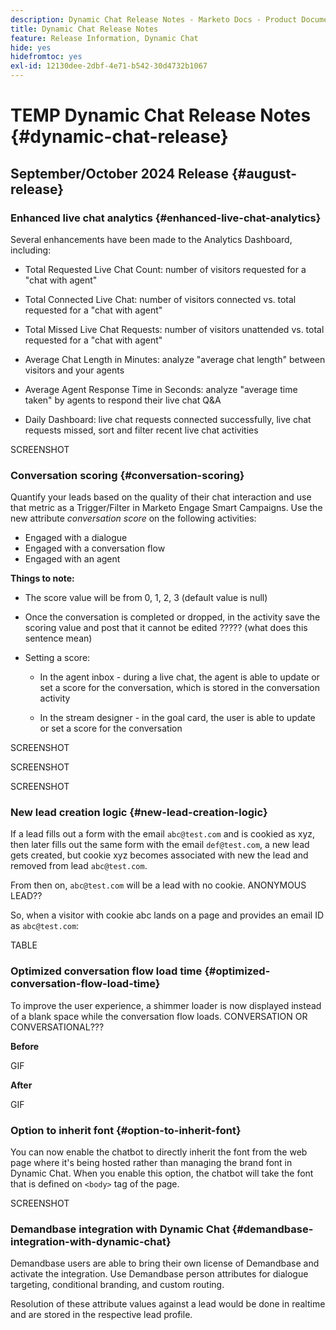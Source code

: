 ```yaml
---
description: Dynamic Chat Release Notes - Marketo Docs - Product Documentation
title: Dynamic Chat Release Notes
feature: Release Information, Dynamic Chat
hide: yes
hidefromtoc: yes
exl-id: 12130dee-2dbf-4e71-b542-30d4732b1067
---
```

# TEMP Dynamic Chat Release Notes {#dynamic-chat-release}

## September/October 2024 Release {#august-release}

### Enhanced live chat analytics {#enhanced-live-chat-analytics}

Several enhancements have been made to the Analytics Dashboard, including: 

* Total Requested Live Chat Count: number of visitors requested for a "chat with agent" 

* Total Connected Live Chat: number of visitors connected vs. total requested for a "chat with agent" 

* Total Missed Live Chat Requests: number of visitors unattended vs. total requested for a "chat with agent" 

* Average Chat Length in Minutes: analyze "average chat length" between visitors and your agents 

* Average Agent Response Time in Seconds: analyze "average time taken" by agents to respond their live chat Q&A 

* Daily Dashboard: live chat requests connected successfully, live chat requests missed, sort and filter recent live chat activities

SCREENSHOT

### Conversation scoring {#conversation-scoring}

Quantify your leads based on the quality of their chat interaction and use that metric as a Trigger/Filter in Marketo Engage Smart Campaigns. Use the new attribute _conversation score_ on the following activities: 

* Engaged with a dialogue  
* Engaged with a conversation flow 
* Engaged with an agent

**Things to note:**

* The score value will be from 0, 1, 2, 3 (default value is null)

* Once the conversation is completed or dropped, in the activity save the scoring value and post that it cannot be edited   ????? (what does this sentence mean)

* Setting a score:

  * In the agent inbox - during a live chat, the agent is able to update or set a score for the conversation, which is stored in the conversation activity 

  * In the stream designer - in the goal card, the user is able to update or set a score for the conversation  

SCREENSHOT

SCREENSHOT

SCREENSHOT

### New lead creation logic {#new-lead-creation-logic}
 
If a lead fills out a form with the email `abc@test.com` and is cookied as xyz, then later fills out the same form with the email `def@test.com`, a new lead gets created, but cookie xyz becomes associated with new the lead and removed from lead `abc@test.com`. 

From then on, `abc@test.com` will be a lead with no cookie. ANONYMOUS LEAD??  

So, when a visitor with cookie abc lands on a page and provides an email ID as `abc@test.com`: 

TABLE

### Optimized conversation flow load time {#optimized-conversation-flow-load-time}
 
To improve the user experience, a shimmer loader is now displayed instead of a blank space while the conversation flow loads. CONVERSATION OR CONVERSATIONAL???

**Before**

GIF

**After**

GIF

### Option to inherit font {#option-to-inherit-font}
 
You can now enable the chatbot to directly inherit the font from the web page where it's being hosted rather than managing the brand font in Dynamic Chat. When you enable this option, the chatbot will take the font that is defined on `<body>` tag of the page.

SCREENSHOT

### Demandbase integration with Dynamic Chat {#demandbase-integration-with-dynamic-chat}
 
Demandbase users are able to bring their own license of Demandbase and activate the integration. Use Demandbase person attributes for dialogue targeting, conditional branding, and custom routing.

Resolution of these attribute values against a lead would be done in realtime and are stored in the respective lead profile.
